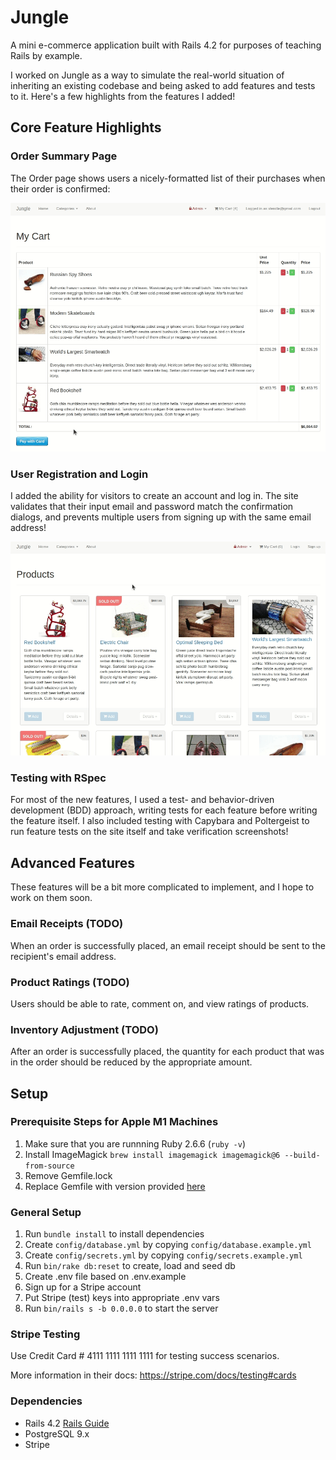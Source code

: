 # Jungle

A mini e-commerce application built with Rails 4.2 for purposes of teaching Rails by example.

I worked on Jungle as a way to simulate the real-world situation of inheriting an existing codebase and being asked to add features and tests to it. Here's a few highlights from the features I added!

## Core Feature Highlights

### Order Summary Page

The Order page shows users a nicely-formatted list of their purchases when their order is confirmed:

<img src="https://github.com/itspladd/jungle/blob/master/docs/order_summary.gif" alt="An animated demonstration of the order-review process.">

### User Registration and Login

I added the ability for visitors to create an account and log in. The site validates that their input email and password match the confirmation dialogs, and prevents multiple users from signing up with the same email address!

<img src="https://github.com/itspladd/jungle/blob/master/docs/user_login.gif" alt="An animated demonstration of the user login process, demonstrating password and email confirmation behavior.">

### Testing with RSpec

For most of the new features, I used a test- and behavior-driven development (BDD) approach, writing tests for each feature before writing the feature itself. I also included testing with Capybara and Poltergeist to run feature tests on the site itself and take verification screenshots!

## Advanced Features

These features will be a bit more complicated to implement, and I hope to work on them soon.

### Email Receipts (TODO)

When an order is successfully placed, an email receipt should be sent to the recipient's email address.

### Product Ratings (TODO)

Users should be able to rate, comment on, and view ratings of products.

### Inventory Adjustment (TODO)

After an order is successfully placed, the quantity for each product that was in the order should be reduced by the appropriate amount.

## Setup

### Prerequisite Steps for Apple M1 Machines

1. Make sure that you are runnning Ruby 2.6.6 (`ruby -v`)
1. Install ImageMagick `brew install imagemagick imagemagick@6 --build-from-source`
2. Remove Gemfile.lock
3. Replace Gemfile with version provided [here](https://gist.githubusercontent.com/FrancisBourgouin/831795ae12c4704687a0c2496d91a727/raw/ce8e2104f725f43e56650d404169c7b11c33a5c5/Gemfile)

### General Setup

1. Run `bundle install` to install dependencies
2. Create `config/database.yml` by copying `config/database.example.yml`
3. Create `config/secrets.yml` by copying `config/secrets.example.yml`
4. Run `bin/rake db:reset` to create, load and seed db
5. Create .env file based on .env.example
6. Sign up for a Stripe account
7. Put Stripe (test) keys into appropriate .env vars
8. Run `bin/rails s -b 0.0.0.0` to start the server

### Stripe Testing

Use Credit Card # 4111 1111 1111 1111 for testing success scenarios.

More information in their docs: <https://stripe.com/docs/testing#cards>

### Dependencies

* Rails 4.2 [Rails Guide](http://guides.rubyonrails.org/v4.2/)
* PostgreSQL 9.x
* Stripe
